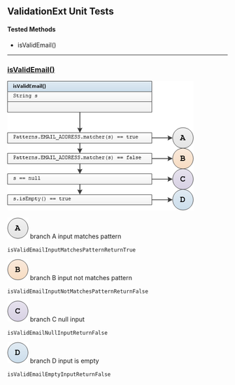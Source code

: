 ## ValidationExt Unit Tests

#### Tested Methods

-  isValidEmail()

---

### <u>isValidEmail()</u>

![](images/validation_ext_is_valid_email.png)

![](images/a.png) 	branch A  	input matches pattern

```
isValidEmailInputMatchesPatternReturnTrue
```

![](images/b.png)	branch B 	input not matches pattern

```
isValidEmailInputNotMatchesPatternReturnFalse
```

![](images/c.png)	branch C 	null input

```
isValidEmailNullInputReturnFalse
```

 ![](images/d.png) 	branch D 	input is empty

```
isValidEmailEmptyInputReturnFalse
```
